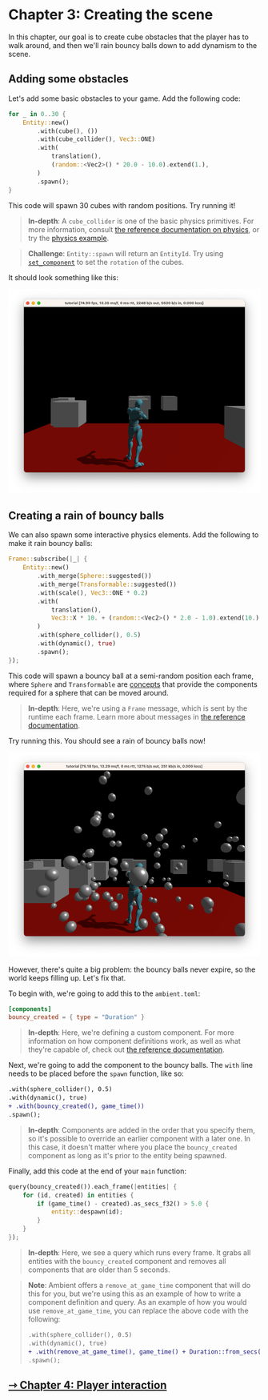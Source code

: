 # Chapter 3: Creating the scene

In this chapter, our goal is to create cube obstacles that the player has to walk around, and then we'll rain bouncy balls down to add dynamism to the scene.

## Adding some obstacles

Let's add some basic obstacles to your game. Add the following code:

```rust
for _ in 0..30 {
    Entity::new()
        .with(cube(), ())
        .with(cube_collider(), Vec3::ONE)
        .with(
            translation(),
            (random::<Vec2>() * 20.0 - 10.0).extend(1.),
        )
        .spawn();
}
```

This code will spawn 30 cubes with random positions. Try running it!

> **In-depth**: A `cube_collider` is one of the basic physics primitives. For more information, consult [the reference documentation on physics](../../reference/physics.md), or try the [physics example](https://github.com/AmbientRun/Ambient/tree/main/guest/rust/examples/basics/physics).

> **Challenge**: `Entity::spawn` will return an `EntityId`. Try using [`set_component`](https://docs.ambient.run/nightly/ambient_api/entity/fn.set_component.html) to set the `rotation` of the cubes.

It should look something like this:

![Scene](scene.png)

## Creating a rain of bouncy balls

We can also spawn some interactive physics elements. Add the following to make it rain bouncy balls:

```rust
Frame::subscribe(|_| {
    Entity::new()
        .with_merge(Sphere::suggested())
        .with_merge(Transformable::suggested())
        .with(scale(), Vec3::ONE * 0.2)
        .with(
            translation(),
            Vec3::X * 10. + (random::<Vec2>() * 2.0 - 1.0).extend(10.),
        )
        .with(sphere_collider(), 0.5)
        .with(dynamic(), true)
        .spawn();
});
```

This code will spawn a bouncy ball at a semi-random position each frame, where `Sphere` and `Transformable` are [concepts](../../reference/ecs.md#concepts) that provide the components required for a sphere that can be moved around.

> **In-depth**: Here, we're using a `Frame` message, which is sent by the runtime each frame. Learn more about messages in [the reference documentation](../../reference/messages.md).

Try running this. You should see a rain of bouncy balls now!

![Bouncy balls](bouncy.png)

However, there's quite a big problem: the bouncy balls never expire, so the world keeps filling up. Let's fix that.

To begin with, we're going to add this to the `ambient.toml`:

```toml
[components]
bouncy_created = { type = "Duration" }
```

> **In-depth**: Here, we're defining a custom component. For more information on how component definitions work, as well as what they're capable of, check out [the reference documentation](../../reference/ecs.md#components).

Next, we're going to add the component to the bouncy balls. The `with` line needs to be placed before the `spawn` function, like so:

```diff
.with(sphere_collider(), 0.5)
.with(dynamic(), true)
+ .with(bouncy_created(), game_time())
.spawn();
```

> **In-depth**: Components are added in the order that you specify them, so it's possible to override an earlier component with a later one. In this case, it doesn't matter where you place the `bouncy_created` component as long as it's prior to the entity being spawned.

Finally, add this code at the end of your `main` function:

```rust
query(bouncy_created()).each_frame(|entities| {
    for (id, created) in entities {
        if (game_time() - created).as_secs_f32() > 5.0 {
            entity::despawn(id);
        }
    }
});
```

> **In-depth**: Here, we see a query which runs every frame. It grabs all entities with the `bouncy_created` component and removes all components that are older than 5 seconds.

> **Note**: Ambient offers a `remove_at_game_time` component that will do this for you, but we're using this as an example of how to write a component definition and query. As an example of how you would use `remove_at_game_time`, you can replace the above code with the following:
>
> ```diff
> .with(sphere_collider(), 0.5)
> .with(dynamic(), true)
> + .with(remove_at_game_time(), game_time() + Duration::from_secs(5))
> .spawn();
> ```

## [⇾ Chapter 4: Player interaction](./4_player_interaction.md)
